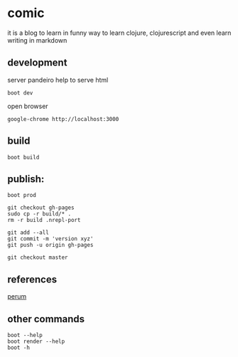 # comic

it is a blog to learn in funny way to learn clojure, clojurescript
and even learn writing in markdown


## development


server pandeiro help to serve html

    boot dev

open browser

    google-chrome http://localhost:3000


## build

    boot build

## publish:


<!---
git subtree push --prefix target/public origin gh-pages
--->

    boot prod

    git checkout gh-pages
    sudo cp -r build/* .
    rm -r build .nrepl-port

    git add --all
    git commit -m 'version xyz'
    git push -u origin gh-pages

    git checkout master


## references

[perum](https://github.com/hashobject/perun/wiki/Getting-Started)


## other commands

    boot --help
    boot render --help
    boot -h
